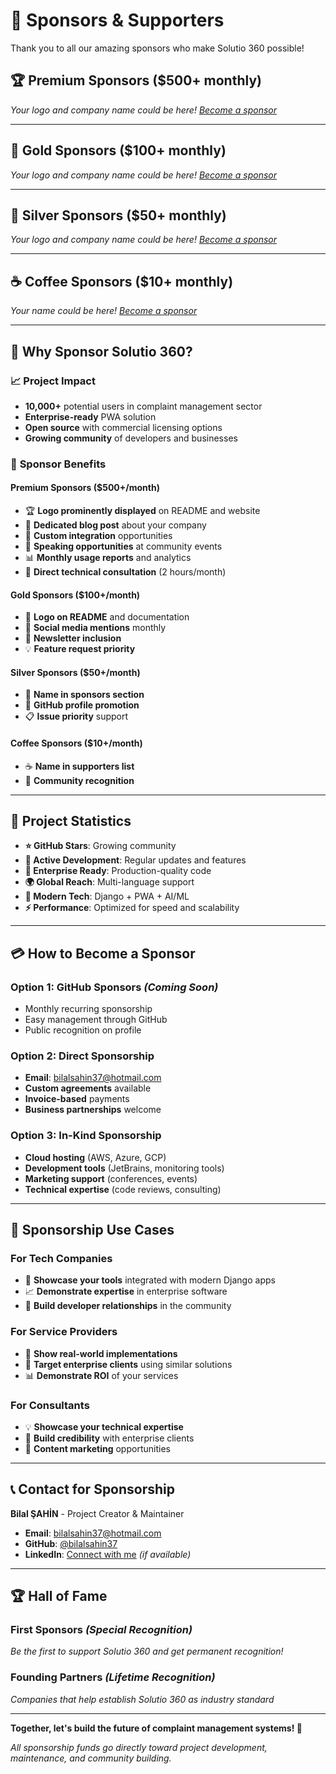 # 💝 Sponsors & Supporters

Thank you to all our amazing sponsors who make Solutio 360 possible!

## 🏆 **Premium Sponsors ($500+ monthly)**

*Your logo and company name could be here! [Become a sponsor](mailto:bilalsahin37@hotmail.com)*

---

## 🥈 **Gold Sponsors ($100+ monthly)**

*Your logo and company name could be here! [Become a sponsor](mailto:bilalsahin37@hotmail.com)*

---

## 🥉 **Silver Sponsors ($50+ monthly)**

*Your logo and company name could be here! [Become a sponsor](mailto:bilalsahin37@hotmail.com)*

---

## ☕ **Coffee Sponsors ($10+ monthly)**

*Your name could be here! [Become a sponsor](mailto:bilalsahin37@hotmail.com)*

---

## 🤝 **Why Sponsor Solutio 360?**

### 📈 **Project Impact**
- **10,000+** potential users in complaint management sector
- **Enterprise-ready** PWA solution
- **Open source** with commercial licensing options
- **Growing community** of developers and businesses

### 🎯 **Sponsor Benefits**

#### **Premium Sponsors ($500+/month)**
- 🏆 **Logo prominently displayed** on README and website
- 📝 **Dedicated blog post** about your company
- 💼 **Custom integration** opportunities
- 🎤 **Speaking opportunities** at community events
- 📊 **Monthly usage reports** and analytics
- 🤝 **Direct technical consultation** (2 hours/month)

#### **Gold Sponsors ($100+/month)**
- 🥈 **Logo on README** and documentation
- 📱 **Social media mentions** monthly
- 📧 **Newsletter inclusion** 
- 💡 **Feature request priority**

#### **Silver Sponsors ($50+/month)**
- 🥉 **Name in sponsors section**
- 🎯 **GitHub profile promotion**
- 📋 **Issue priority** support

#### **Coffee Sponsors ($10+/month)**
- ☕ **Name in supporters list**
- 💚 **Community recognition**

---

## 🚀 **Project Statistics**

- **⭐ GitHub Stars**: Growing community
- **🔄 Active Development**: Regular updates and features
- **🏢 Enterprise Ready**: Production-quality code
- **🌍 Global Reach**: Multi-language support
- **📱 Modern Tech**: Django + PWA + AI/ML
- **⚡ Performance**: Optimized for speed and scalability

---

## 💳 **How to Become a Sponsor**

### **Option 1: GitHub Sponsors** *(Coming Soon)*
- Monthly recurring sponsorship
- Easy management through GitHub
- Public recognition on profile

### **Option 2: Direct Sponsorship**
- **Email**: bilalsahin37@hotmail.com
- **Custom agreements** available
- **Invoice-based** payments
- **Business partnerships** welcome

### **Option 3: In-Kind Sponsorship**
- **Cloud hosting** (AWS, Azure, GCP)
- **Development tools** (JetBrains, monitoring tools)
- **Marketing support** (conferences, events)
- **Technical expertise** (code reviews, consulting)

---

## 🎯 **Sponsorship Use Cases**

### **For Tech Companies**
- 🔧 **Showcase your tools** integrated with modern Django apps
- 📈 **Demonstrate expertise** in enterprise software
- 🤝 **Build developer relationships** in the community

### **For Service Providers**
- 💼 **Show real-world implementations** 
- 🎯 **Target enterprise clients** using similar solutions
- 📊 **Demonstrate ROI** of your services

### **For Consultants**
- 💡 **Showcase your technical expertise**
- 🏢 **Build credibility** with enterprise clients  
- 📝 **Content marketing** opportunities

---

## 📞 **Contact for Sponsorship**

**Bilal ŞAHİN** - Project Creator & Maintainer
- **Email**: bilalsahin37@hotmail.com
- **GitHub**: [@bilalsahin37](https://github.com/bilalsahin37)
- **LinkedIn**: [Connect with me](https://linkedin.com/in/bilalsahin37) *(if available)*

---

## 🏆 **Hall of Fame**

### **First Sponsors** *(Special Recognition)*
*Be the first to support Solutio 360 and get permanent recognition!*

### **Founding Partners** *(Lifetime Recognition)*
*Companies that help establish Solutio 360 as industry standard*

---

**Together, let's build the future of complaint management systems! 🚀**

*All sponsorship funds go directly toward project development, maintenance, and community building.* 
